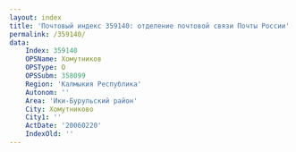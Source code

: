 ```yaml
---
layout: index
title: 'Почтовый индекс 359140: отделение почтовой связи Почты России'
permalink: /359140/
data:
    Index: 359140
    OPSName: Хомутников
    OPSType: О
    OPSSubm: 358099
    Region: 'Калмыкия Республика'
    Autonom: ''
    Area: 'Ики-Бурульский район'
    City: Хомутниково
    City1: ''
    ActDate: '20060220'
    IndexOld: ''
---
```


